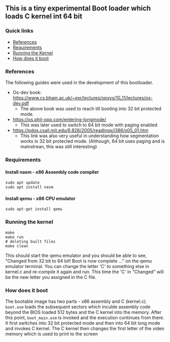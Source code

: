 ## This is a tiny experimental Boot loader which loads C kernel int 64 bit

### Quick links
* [References](#References)
* [Requirements](#Requirements)
* [Running the Kernel](#Running-the-Kernel)
* [How does it boot](#How-does-it-boot)


### References

The following guides were used in the development of this bootloader. 

* Os-dev book: https://www.cs.bham.ac.uk/~exr/lectures/opsys/10_11/lectures/os-dev.pdf
    * The above book was used to reach till booting into 32 bit protected mode.
* https://os.phil-opp.com/entering-longmode/
    * This was later used to switch to 64 bit mode with paging enabled
* https://pdos.csail.mit.edu/6.828/2005/readings/i386/s05_01.htm
    * This link was also very useful in understanding how segmentation works in 32 bit protected mode. (Although, 64 bit uses paging and is mainstrean, this was still interesting)


### Requirements

#### Install nasm - x86 Assembly code compiler
```
sudo apt update
sudo apt install nasm
```

#### Install qemu - x86 CPU emulator
```
sudo apt-get install qemu
```
### Running the kernel
```
make
make run
# deleting built files
make clean
```

This should start the qemu emulator and you should be able to see, "Changed from 32 bit to 64 bit! Boot is now complete ..." on the qemu emulator terminal. You can change the letter 'C' to something else in kernel.c and re-compile it again and run. This time the 'C' in "Changed" will be the new letter you assigned in the C file.

### How does it boot
The bootable image has two parts - x86 assembly and C (kernel.c). ```boot.asm``` loads the subsequent sectors which inculde assembly code beyond the BIOS loaded 512 bytes and the C kernel into the memory. After this point, ```boot_main.asm``` is invoked and the execution continues from there. It first switches into 32 bit protected mode and then into 64 bit long mode and invokes C kernel. The C kernel then changes the first letter of the video memory which is used to print to the screen
